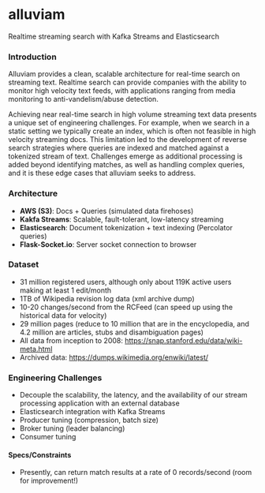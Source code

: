 # alluviam

Realtime streaming search with Kafka Streams and Elasticsearch

### Introduction
Alluviam provides a clean, scalable architecture for real-time search on streaming text. Realtime search can 
provide companies with the ability to monitor high velocity text feeds, with applications ranging from media
monitoring to anti-vandelism/abuse detection.

Achieving near real-time search in high volume streaming text data presents a unique set of engineering challenges. For example, 
when we search in a static setting we typically create an index, which is often not feasible in high velocity streaming docs. 
This limitation led to the development of reverse search strategies where queries are indexed and matched against a tokenized 
stream of text. Challenges emerge as additional processing is added beyond identifying matches, as well as handling complex 
queries, and it is these edge cases that alluviam seeks to address. 

### Architecture
* **AWS (S3)**: Docs + Queries (simulated data firehoses)
* **Kakfa Streams**: Scalable, fault-tolerant, low-latency streaming
* **Elasticsearch**: Document tokenization + text indexing (Percolator queries)
* **Flask-Socket.io**: Server socket connection to browser

### Dataset
* 31 million registered users, although only about 119K active users making at least 1 edit/month
* 1TB of Wikipedia revision log data (xml archive dump)
* 10-20 changes/second from the RCFeed (can speed up using the historical data for velocity)
* 29 million pages (reduce to 10 million that are in the encyclopedia, and 4.2 million are articles, stubs and 
disambiguation pages) 
* All data from inception to 2008: https://snap.stanford.edu/data/wiki-meta.html
* Archived data: https://dumps.wikimedia.org/enwiki/latest/

### Engineering Challenges
* Decouple the scalability, the latency, and the availability of our stream processing application with an external database
* Elasticsearch integration with Kafka Streams
* Producer tuning (compression, batch size) 
* Broker tuning (leader balancing)
* Consumer tuning

#### Specs/Constraints
* Presently, can return match results at a rate of 0 records/second (room for improvement!)
